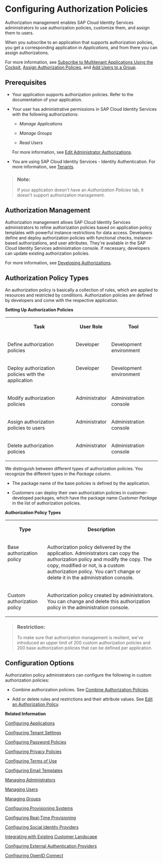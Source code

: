 <!-- loio982ac5f91d2346fda8dd8096e861fc36 -->

# Configuring Authorization Policies

Authorization management enables SAP Cloud Identity Services administrators to use authorization policies, customize them, and assign them to users.

When you subscribe to an application that supports authorization policies, you get a corresponding application in *Applications*, and from there you can assign authorizations.

For more information, see [Subscribe to Multitenant Applications Using the Cockpit](https://help.sap.com/docs/BTP/65de2977205c403bbc107264b8eccf4b/7a3e39622be14413b2a4df7c02ca1170.html), [Assign Authorization Policies](assign-authorization-policies-eac8e5e.md), and [Add Users to a Group](add-users-to-a-group-d2e1a01.md).



<a name="loio982ac5f91d2346fda8dd8096e861fc36__section_axh_vvq_swb"/>

## Prerequisites

-   Your application supports authorization policies. Refer to the documentation of your application.

-   Your user has administrative permissions in SAP Cloud Identity Services with the following authorizations:

    -   *Manage Applications*

    -   *Manage Groups*

    -   *Read Users*


    For more information, see [Edit Administrator Authorizations](edit-administrator-authorizations-86ee374.md).

-   You are using SAP Cloud Identity Services - Identity Authentication. For more information, see [Tenants](../tenants-93160eb.md).


> ### Note:  
> If your application doesn't have an *Authorization Policies* tab, it doesn't support authorization management.



<a name="loio982ac5f91d2346fda8dd8096e861fc36__section_fnh_dfz_l5b"/>

## Authorization Management

Authorization management allows SAP Cloud Identity Services administrators to refine authorization policies based on application policy templates with powerful instance restrictions for data access. Developers define and deploy authorization policies with functional checks, instance-based authorizations, and user attributes. They're available in the SAP Cloud Identity Services administration console. If necessary, developers can update existing authorization policies.

For more information, see [Developing Authorizations](../Development/developing-authorizations-22928a2.md).



<a name="loio982ac5f91d2346fda8dd8096e861fc36__section_r2m_vlx_l5b"/>

## Authorization Policy Types

An authorization policy is basically a collection of rules, which are applied to resources and restricted by conditions. Authorization policies are defined by developers and come with the respective application.

**Setting Up Authorization Policies**


<table>
<tr>
<th valign="top">

Task

</th>
<th valign="top">

User Role

</th>
<th valign="top">

Tool

</th>
</tr>
<tr>
<td valign="top">

Define authorization policies

</td>
<td valign="top">

Developer

</td>
<td valign="top">

Development environment

</td>
</tr>
<tr>
<td valign="top">

Deploy authorization policies with the application

</td>
<td valign="top">

Developer

</td>
<td valign="top">

Development environment

</td>
</tr>
<tr>
<td valign="top">

Modify authorization policies

</td>
<td valign="top">

Administrator

</td>
<td valign="top">

Administration console

</td>
</tr>
<tr>
<td valign="top">

Assign authorization policies to users

</td>
<td valign="top">

Administrator

</td>
<td valign="top">

Administration console

</td>
</tr>
<tr>
<td valign="top">

Delete authorization policies

</td>
<td valign="top">

Administrator

</td>
<td valign="top">

Administration console

</td>
</tr>
</table>

We distinguish between different types of authorization policies. You recognize the different types in the *Package* column.

-   The package name of the base policies is defined by the application.

-   Customers can deploy their own authorization policies in customer-developed packages, which have the package name *Customer Package* in the list of authorization policies.


**Authorization Policy Types**


<table>
<tr>
<th valign="top">

Type

</th>
<th valign="top">

Description

</th>
</tr>
<tr>
<td valign="top">

Base authorization policy

</td>
<td valign="top">

Authorization policy delivered by the application. Administrators can copy the authorization policy and modify the copy. The copy, modified or not, is a custom authorization policy. You can't change or delete it in the administration console.

</td>
</tr>
<tr>
<td valign="top">

Custom authorization policy

</td>
<td valign="top">

Authorization policy created by administrators. You can change and delete this authorization policy in the administration console.

</td>
</tr>
</table>

> ### Restriction:  
> To make sure that authorization management is resilient, we've introduced an upper limit of 200 custom authorization policies and 200 base authorization policies that can be defined per application.



<a name="loio982ac5f91d2346fda8dd8096e861fc36__section_g4l_lsx_l5b"/>

## Configuration Options

Authorization policy administrators can configure the following in custom authorization policies:

-   Combine authorization policies. See [Combine Authorization Policies](combine-authorization-policies-1a69414.md).

-   Add or delete rules and restrictions and their attribute values. See [Edit an Authorization Policy](edit-an-authorization-policy-c76aca6.md).


**Related Information**  


[Configuring Applications](configuring-applications-61ad3b0.md "This section describes how you can configure the user authentication, access to an application, and use a branding style in accordance with your company requirements. It also explains the trust configuration between Identity Authentication and a service provider or client (relying party).")

[Configuring Tenant Settings](configuring-tenant-settings-d4d6fdc.md "Initially, the tenants are configured to use default settings. This section describes how you as a tenant administrator can make custom tenant configurations.")

[Configuring Password Policies](configuring-password-policies-12b3395.md "Passwords for the authentication of users are subject to certain rules. These rules are defined in the password policy. Identity Authentication provides you with two predefined password policies, in addition to which you can create and configure up to three custom password policies.")

[Configuring Privacy Policies](configuring-privacy-policies-ed48466.md "You can configure a custom privacy policy document by creating a new document, adding and editing its language versions, and defining the document for an application.")

[Configuring Terms of Use](configuring-terms-of-use-61d3a86.md "You can configure a custom terms of use document by creating a new document, adding and editing its language versions, and defining the document for an application.")

[Configuring Email Templates](configuring-email-templates-b2afbcd.md "Tenant administrators can use the default or a custom email template set for the application processes.")

[Managing Administrators](managing-administrators-786eea2.md "This section describes how, as a tenant administrator, you can list all administrators in the administration console for SAP Cloud Identity Services, add new administrators, and edit the administrator authorizations. You can also remove administrators.")

[Managing Users](managing-users-228428f.md "Tenant administrators can manage user accounts via the administration console for SAP Cloud Identity Services, and via APIs.")

[Managing Groups](managing-groups-ddd067c.md "Tenant administrators can create groups, and assign and unassign these groups to users via the administration console for SAP Cloud Identity Services.")

[Configuring Provisioning Systems](configuring-provisioning-systems-f149f76.md "Configure provisioning systems for synchronizing users and groups between business applications.")

[Configuring Real-Time Provisioning](configuring-real-time-provisioning-617dd4b.md "As a tenant administrator, you can configure real-time provisioning to immediately provision entities from source to target systems.")

[Configuring Social Identity Providers](configuring-social-identity-providers-17d400d.md "By configuring a social provider, users can log on to applications with their social media credentials by linking their accounts in Identity Authentication to the social media account.")

[Integrating with Existing Customer Landscape](integrating-with-existing-customer-landscape-cf29ea1.md "Identity Authentication can be integrated with already existing customer landscape and supports different types of delegated authentication.")

[Configuring External Authentication Providers](configuring-external-authentication-providers-4f02f94.md "Configure authentication providers in the administration console for SAP Cloud Identity Services to manage users from external providers.")

[Configuring OpenID Connect](configuring-openid-connect-a789c9c.md "You can use Identity Authentication for authentication in OpenID Connect protected applications.")

